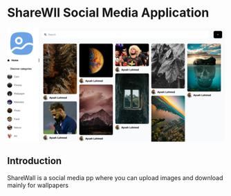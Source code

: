 

# ShareWll Social Media Application
![ShareWall](https://github.com/ayushlohmod/100-days-of-code/blob/main/img/Screenshot%202023-05-08%20at%203.11.12%20PM.png)

## Introduction
ShareWall is a social media pp where you can upload images and download mainly for wallpapers 
